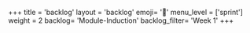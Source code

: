 +++
title = 'backlog'
layout = 'backlog'
emoji= '📝'
menu_level = ['sprint']
weight = 2
backlog= 'Module-Induction'
backlog_filter= 'Week 1'
+++


